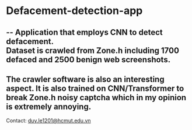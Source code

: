 # Defacement-detection-app  
--
Application that employs CNN to detect defacement.  
Dataset is crawled from Zone.h including 1700 defaced and 2500 benign web screenshots.  
--
The crawler software is also an interesting aspect. It is also trained on CNN/Transformer to break Zone.h noisy captcha which in my opinion is extremely annoying.  
--
Contact: duy.le1201@hcmut.edu.vn

